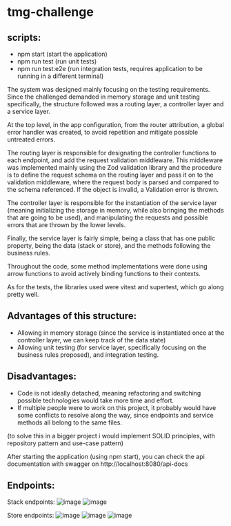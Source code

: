 # tmg-challenge

## scripts:
 - npm start (start the application)
 - npm run test (run unit tests)
 - npm run test:e2e (run integration tests, requires application to be running in a different terminal)

The system was designed mainly focusing on the testing requirements. Since the challenged demanded in memory storage and unit testing specifically, the structure followed was a routing layer, a controller layer and a service layer.

At the top level, in the app configuration, from the router attribution, a global error handler was created, to avoid repetition and mitigate possible untreated errors.

The routing layer is responsible for designating the controller functions to each endpoint, and add the request validation middleware. This middleware was implemented mainly using the Zod validation library and the procedure is to define the request schema on the routing layer and pass it on to the validation middleware, where the request body is parsed and compared to the schema referenced. If the object is invalid, a Validation error is thrown.

The controller layer is responsible for the instantiation of the service layer (meaning initializing the storage in memory, while also bringing the methods that are going to be used), and manipulating the requests and possible errors that are thrown by the lower levels.

Finally, the service layer is fairly simple, being a class that has one public property, being the data (stack or store), and the methods following the business rules.

Throughout the code, some method implementations were done using arrow functions to avoid actively binding functions to their contexts.

As for the tests, the libraries used were vitest and supertest, which go along pretty well.

## Advantages of this structure:
 - Allowing in memory storage (since the service is instantiated once at the controller layer, we can keep track of the data state)
 - Allowing unit testing (for service layer, specifically focusing on the business rules proposed), and integration testing.
 
## Disadvantages:
 - Code is not ideally detached, meaning refactoring and switching possible technologies would take more time and effort.
 - If multiple people were to work on this project, it probably would have some conflicts to resolve along the way, since endpoints and service methods all belong to the same files.
 
(to solve this in a bigger project i would implement SOLID principles, with repository pattern and use-case pattern)

After starting the application (using npm start), you can check the api documentation with swagger on http://localhost:8080/api-docs
## Endpoints:

Stack endpoints:
![image](https://github.com/user-attachments/assets/6d730e13-71cd-47b8-b97e-5e3e96e8ad79)
![image](https://github.com/user-attachments/assets/36447af5-9111-4ba9-a307-d23f29710a1c)

Store endpoints:
![image](https://github.com/user-attachments/assets/ebaaeb9b-d6b5-4873-ac97-f5b77ce43b09)
![image](https://github.com/user-attachments/assets/7f46751e-da43-44dd-a81c-9e7246b7ca60)
![image](https://github.com/user-attachments/assets/49e449da-4577-4d12-917e-d0dd6690a11c)




